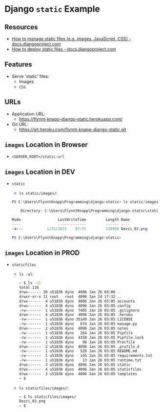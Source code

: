 # Django `static` Example

## Resources

* [How to manage static files (e.g. images, JavaScript, CSS) - docs.djangoproject.com](https://docs.djangoproject.com/en/4.0/howto/static-files/)
* [How to deploy static files - docs.djangoproject.com](https://docs.djangoproject.com/en/4.0/howto/static-files/deployment/)

## Features

* Serve 'static' files:
  * Images
  * `CSS`

## URLs

* Application URL:
  * <https://flynnt-knapp-django-static.herokuapp.com/>
* Git URL:
  * <https://git.heroku.com/flynnt-knapp-django-static.git>

## `images` Location in Browser

* `<SERVER_ROOT>/static-url`

## `images` Location in DEV

* `static`
  * `ls static/images/`:

  ```powershell
  PS C:\Users\FlynntKnapp\Programming\django-static> ls static/images/
  
      Directory: C:\Users\FlynntKnapp\Programming\django-static\static\images
  
  Mode                 LastWriteTime         Length Name
  ----                 -------------         ------ ----
  -a---           1/25/2023    07:51         238966 Dezzi_02.png
  
  PS C:\Users\FlynntKnapp\Programming\django-static>
  ```

## `images` Location in PROD

* `staticfiles`
  * `ls -al`:

    ```bash
    ~ $ ls -al
    total 116
    drwx------ 10 u51836 dyno  4096 Jan 26 03:06 .
    drwxr-xr-x 11 root   root  4096 Jan 24 17:32 ..
    drwx------  4 u51836 dyno  4096 Jan 26 03:05 accounts
    drwx------  4 u51836 dyno  4096 Jan 26 03:05 config
    -rw-------  1 u51836 dyno  7405 Jan 26 03:05 .gitignore
    drwx------  4 u51836 dyno  4096 Jan 26 03:05 .heroku
    -rw-------  1 u51836 dyno 35149 Jan 26 03:05 LICENSE
    -rw-------  1 u51836 dyno   674 Jan 26 03:05 manage.py
    drwx------  2 u51836 dyno  4096 Jan 26 03:05 notes
    -rw-------  1 u51836 dyno   264 Jan 26 03:05 Pipfile
    -rw-------  1 u51836 dyno  4358 Jan 26 03:05 Pipfile.lock
    -rw-------  1 u51836 dyno    96 Jan 26 03:05 Procfile
    drwx------  2 u51836 dyno  4096 Jan 26 03:05 .profile.d
    -rw-------  1 u51836 dyno   528 Jan 26 03:05 README.md
    -rw-------  1 u51836 dyno   145 Jan 26 03:05 requirements.txt
    -rw-------  1 u51836 dyno    13 Jan 26 03:05 runtime.txt
    drwx------  3 u51836 dyno  4096 Jan 26 03:05 static
    drwx------  4 u51836 dyno  4096 Jan 26 03:05 staticfiles
    drwx------  3 u51836 dyno  4096 Jan 26 03:05 templates
    ~ $
    ```

  * `ls staticfiles/images/`:

    ```bash
    ~ $ ls staticfiles/images/
    Dezzi_02.png
    ~ $
    ```
